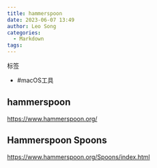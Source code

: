 ```yaml
---
title: hammerspoon
date: 2023-06-07 13:49
author: Leo Song
categories:
  - Markdown
tags:
---
```


标签

- #macOS工具 

## hammerspoon
https://www.hammerspoon.org/

## Hammerspoon Spoons
https://www.hammerspoon.org/Spoons/index.html